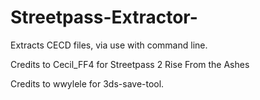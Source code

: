 # Streetpass-Extractor-
Extracts CECD files, via use with command line. 

Credits to Cecil_FF4 for Streetpass 2 Rise From the Ashes

Credits to wwylele for 3ds-save-tool.
